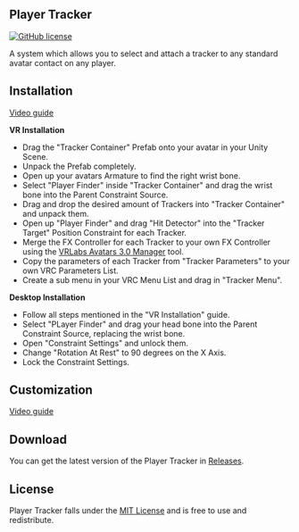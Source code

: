## Player Tracker
[![GitHub license](https://img.shields.io/github/license/Naereen/StrapDown.js.svg)](https://github.com/Naereen/StrapDown.js/blob/master/LICENSE)

A system which allows you to select and attach a tracker to any standard avatar contact on any player.

## Installation

[Video guide](www.google.com)

**VR Installation**

* Drag the "Tracker Container" Prefab onto your avatar in your Unity Scene.
* Unpack the Prefab completely.
* Open up your avatars Armature to find the right wrist bone.
* Select "Player Finder" inside "Tracker Container" and drag the wrist bone into the Parent Constraint Source.
* Drag and drop the desired amount of Trackers into "Tracker Container" and unpack them.
* Open up "Player Finder" and drag "Hit Detector" into the "Tracker Target" Position Constraint for each Tracker.
* Merge the FX Controller for each Tracker to your own FX Controller using the [VRLabs Avatars 3.0 Manager](https://github.com/VRLabs/Avatars-3.0-Manager) tool.
* Copy the parameters of each Tracker from "Tracker Parameters" to your own VRC Parameters List.
* Create a sub menu in your VRC Menu List and drag in "Tracker Menu".

**Desktop Installation**

* Follow all steps mentioned in the "VR Installation" guide.
* Select "PLayer Finder" and drag your head bone into the Parent Constraint Source, replacing the wrist bone.
* Open "Constraint Settings" and unlock them.
* Change "Rotation At Rest" to 90 degrees on the X Axis.
* Lock the Constraint Settings.

## Customization

[Video guide](www.google.com)



## Download

You can get the latest version of the Player Tracker in [Releases](https://github.com/hfcRed/Player-Tracker/releases/latest).

## License

Player Tracker falls under the [MIT License](https://github.com/hfcRed/Player-Tracker/blob/main/LICENSE) and is free to use and redistribute.
